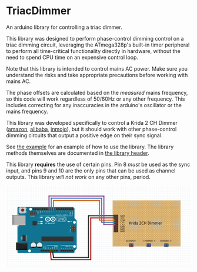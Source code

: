 # TriacDimmer
An arduino library for controlling a triac dimmer.

This library was designed to perform phase-control dimming control on a triac dimming circuit,
  leveraging the ATmega328p's built-in timer peripheral to perform all time-critical functionality directly in hardware,
  without the need to spend CPU time on an expensive control loop.

Note that this library is intended to control mains AC power.
Make sure you understand the risks and take appropriate precautions before working with mains AC.

The phase offsets are calculated based on the _measured_ mains frequency,
  so this code will work regardless of 50/60Hz or any other frequency.
This includes correcting for any inaccuracies in the arduino's oscillator or the mains frequency.

This library was developed specifically to control a Krida 2 CH Dimmer
  ([amazon](https://www.amazon.com/Dimmer-Module-Controller-Arduino-Raspberry/dp/B06Y1GVG26),
  [alibaba](https://mdwdz.en.alibaba.com/product/60670737878-804998378/2CH_AC_LED_Light_Dimmer_Module_Controller_Board.html),
  [inmojo](http://www.inmojo.com/store/krida-electronics/item/2-channel-ac-led-bulb-dimmer-module-v2/)),
  but it should work with other phase-control dimming circuits that output a positive edge on their sync signal.

See [the example](examples/basic_example/basic_example.ino) for an example of how to use the library.
The library methods themselves are documented in [the library header](src/TriacDimmer.h).

This library **requires** the use of certain pins.
Pin 8 _must_ be used as the sync input, and pins 9 and 10 are the only pins that can be used as channel outputs.
This library _will not work_ on any other pins, period.

![fritzing diagram](fritzing.png)